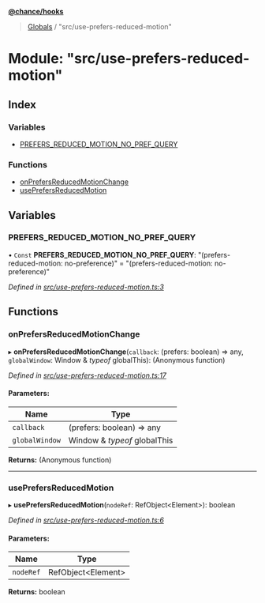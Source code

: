 **[@chance/hooks](../README.md)**

> [Globals](../globals.md) / "src/use-prefers-reduced-motion"

# Module: "src/use-prefers-reduced-motion"

## Index

### Variables

* [PREFERS\_REDUCED\_MOTION\_NO\_PREF\_QUERY](_src_use_prefers_reduced_motion_.md#prefers_reduced_motion_no_pref_query)

### Functions

* [onPrefersReducedMotionChange](_src_use_prefers_reduced_motion_.md#onprefersreducedmotionchange)
* [usePrefersReducedMotion](_src_use_prefers_reduced_motion_.md#useprefersreducedmotion)

## Variables

### PREFERS\_REDUCED\_MOTION\_NO\_PREF\_QUERY

• `Const` **PREFERS\_REDUCED\_MOTION\_NO\_PREF\_QUERY**: \"(prefers-reduced-motion: no-preference)\" = "(prefers-reduced-motion: no-preference)"

*Defined in [src/use-prefers-reduced-motion.ts:3](https://github.com/chaance/hooks/blob/8a20513/src/use-prefers-reduced-motion.ts#L3)*

## Functions

### onPrefersReducedMotionChange

▸ **onPrefersReducedMotionChange**(`callback`: (prefers: boolean) => any, `globalWindow`: Window & *typeof* globalThis): (Anonymous function)

*Defined in [src/use-prefers-reduced-motion.ts:17](https://github.com/chaance/hooks/blob/8a20513/src/use-prefers-reduced-motion.ts#L17)*

#### Parameters:

Name | Type |
------ | ------ |
`callback` | (prefers: boolean) => any |
`globalWindow` | Window & *typeof* globalThis |

**Returns:** (Anonymous function)

___

### usePrefersReducedMotion

▸ **usePrefersReducedMotion**(`nodeRef`: RefObject<Element\>): boolean

*Defined in [src/use-prefers-reduced-motion.ts:6](https://github.com/chaance/hooks/blob/8a20513/src/use-prefers-reduced-motion.ts#L6)*

#### Parameters:

Name | Type |
------ | ------ |
`nodeRef` | RefObject<Element\> |

**Returns:** boolean
